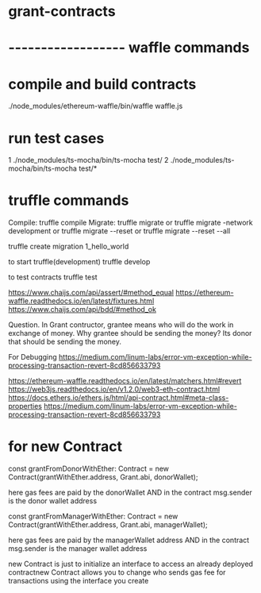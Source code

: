 # grant-contracts

# ------------------ waffle commands

# compile and build contracts
./node_modules/ethereum-waffle/bin/waffle waffle.js

# run test cases
1  ./node_modules/ts-mocha/bin/ts-mocha test/<particular-test-case>
2  ./node_modules/ts-mocha/bin/ts-mocha test/*


# truffle commands
Compile:        truffle compile
Migrate:        truffle migrate
                  or
                truffle migrate -network development
                or
                truffle migrate --reset
		or
                truffle migrate --reset --all

truffle create migration 1_hello_world


to start truffle(development)
truffle develop 
 

to test contracts
truffle test

https://www.chaijs.com/api/assert/#method_equal
https://ethereum-waffle.readthedocs.io/en/latest/fixtures.html
https://www.chaijs.com/api/bdd/#method_ok

Question. In Grant contructor, grantee means who will do the work in exchange of money.
   Why grantee should be sending the money? Its donor that should be sending the money.

   For Debugging
   https://medium.com/linum-labs/error-vm-exception-while-processing-transaction-revert-8cd856633793


https://ethereum-waffle.readthedocs.io/en/latest/matchers.html#revert
https://web3js.readthedocs.io/en/v1.2.0/web3-eth-contract.html
https://docs.ethers.io/ethers.js/html/api-contract.html#meta-class-properties
https://medium.com/linum-labs/error-vm-exception-while-processing-transaction-revert-8cd856633793

# for new Contract

const grantFromDonorWithEther: Contract = new Contract(grantWithEther.address, Grant.abi, donorWallet);

here gas fees are paid by the donorWallet
AND in the contract msg.sender is the donor wallet address


const grantFromManagerWithEther: Contract = new Contract(grantWithEther.address, Grant.abi, managerWallet);

here gas fees are paid by the managerWallet address
AND in the contract msg.sender is the manager wallet address

new Contract is just to initialize an interface to access an already deployed contractnew Contract allows you to change who sends gas fee for transactions using the interface you create